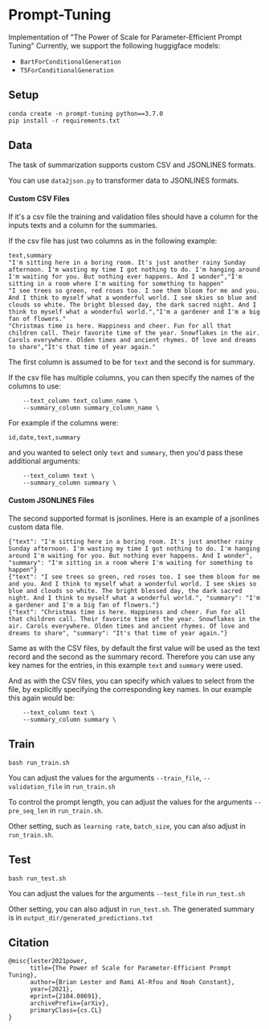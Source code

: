 # Prompt-Tuning
Implementation of "The Power of Scale for Parameter-Efficient Prompt Tuning"
Currently, we support the following huggigface models:

- `BartForConditionalGeneration`
- `T5ForConditionalGeneration`
## Setup

```
conda create -n prompt-tuning python==3.7.0
pip install -r requirements.txt
```

## Data

The task of summarization supports custom CSV and JSONLINES formats. 

You can use `data2json.py` to transformer data to JSONLINES formats.

#### Custom CSV Files

If it's a csv file the training and validation files should have a column for the inputs texts and a column for the summaries.

If the csv file has just two columns as in the following example:

```
text,summary
"I'm sitting here in a boring room. It's just another rainy Sunday afternoon. I'm wasting my time I got nothing to do. I'm hanging around I'm waiting for you. But nothing ever happens. And I wonder","I'm sitting in a room where I'm waiting for something to happen"
"I see trees so green, red roses too. I see them bloom for me and you. And I think to myself what a wonderful world. I see skies so blue and clouds so white. The bright blessed day, the dark sacred night. And I think to myself what a wonderful world.","I'm a gardener and I'm a big fan of flowers."
"Christmas time is here. Happiness and cheer. Fun for all that children call. Their favorite time of the year. Snowflakes in the air. Carols everywhere. Olden times and ancient rhymes. Of love and dreams to share","It's that time of year again."
```

The first column is assumed to be for `text` and the second is for summary.

If the csv file has multiple columns, you can then specify the names of the columns to use:

```
    --text_column text_column_name \
    --summary_column summary_column_name \
```

For example if the columns were:

```
id,date,text,summary
```

and you wanted to select only `text` and `summary`, then you'd pass these additional arguments:

```
    --text_column text \
    --summary_column summary \
```

#### Custom JSONLINES Files

The second supported format is jsonlines. Here is an example of a jsonlines custom data file.

```
{"text": "I'm sitting here in a boring room. It's just another rainy Sunday afternoon. I'm wasting my time I got nothing to do. I'm hanging around I'm waiting for you. But nothing ever happens. And I wonder", "summary": "I'm sitting in a room where I'm waiting for something to happen"}
{"text": "I see trees so green, red roses too. I see them bloom for me and you. And I think to myself what a wonderful world. I see skies so blue and clouds so white. The bright blessed day, the dark sacred night. And I think to myself what a wonderful world.", "summary": "I'm a gardener and I'm a big fan of flowers."}
{"text": "Christmas time is here. Happiness and cheer. Fun for all that children call. Their favorite time of the year. Snowflakes in the air. Carols everywhere. Olden times and ancient rhymes. Of love and dreams to share", "summary": "It's that time of year again."}
```

Same as with the CSV files, by default the first value will be used as the text record and the second as the summary record. Therefore you can use any key names for the entries, in this example `text` and `summary` were used.

And as with the CSV files, you can specify which values to select from the file, by explicitly specifying the corresponding key names. In our example this again would be:

```
    --text_column text \
    --summary_column summary \
```

## Train

```
bash run_train.sh
```

You can adjust the values for the arguments `--train_file`, `--validation_file` in `run_train.sh`

To control the prompt length, you can adjust the values for the arguments `--pre_seq_len` in `run_train.sh`.

Other setting, such as `learning rate`, `batch_size`, you can also adjust in `run_train.sh`.

## Test

```
bash run_test.sh
```

You can adjust the values for the arguments  `--test_file` in `run_test.sh`

Other setting, you can also adjust in `run_test.sh`. The generated summary is in `output_dir/generated_predictions.txt`

## Citation

```
@misc{lester2021power,
      title={The Power of Scale for Parameter-Efficient Prompt Tuning}, 
      author={Brian Lester and Rami Al-Rfou and Noah Constant},
      year={2021},
      eprint={2104.08691},
      archivePrefix={arXiv},
      primaryClass={cs.CL}
}
```
